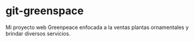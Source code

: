 # git-greenspace
Mi proyecto web Greenpeace enfocada a la ventas plantas ornamentales y brindar diversos servicios.
